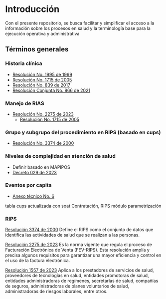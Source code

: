 # Introducción

Con el presente repositorio, se busca facilitar y simplificar el acceso a la información sobre los procesos en salud y la terminología base para la ejecución operativa y administrativa

## Términos generales

### Historia clínica
- [Resolución No. 1995 de 1999](_glossary.md)
- [Resolución No. 1715 de 2005](_glossary.md)
- [Resolución No. 839 de 2017](_glossary.md)
- [Resolución Conjunta No. 866 de 2021](_glossary.md)

### Manejo de RIAS
- [Resolución No. 2275 de 2023](docs/resolucion/2275.md)
  - [Resolución No. 1715 de 2005](https://www.minsalud.gov.co/sites/rid/Lists/BibliotecaDigital/RIDE/DE/DIJ/Resoluci%C3%B3n_1715_de_2005.pdf)

### Grupo y subgrupo del procedimiento en RIPS (basado en cups)
- [Resolución No. 3374 de 2000](https://dssa.gov.co/images/rips/docs/Resolucion%203374%20de%202000.pdf)


### Niveles de complejidad en atención de salud
- Definir basado en MAPIPOS
- [Decreto 029 de 2023](https://www.funcionpublica.gov.co/eva//gestornormativo/norma_pdf.php?i=201403)

### Eventos por capita
- [Anexo técnico No. 6](https://www.minsalud.gov.co/salud/Documents/Anexo%20tecnico%20No.%20%206%20Res%203047-08%20y%20416-09.pdf)

tabla cups actualizada con soat
Contratación, RIPS
módulo parametrización

### RIPS
[Resolución 3374 de 2000](https://www.minsalud.gov.co/sites/rid/Lists/BibliotecaDigital/RIDE/DE/DIJ/Resoluci%C3%B3n_3374_de_2000.pdf)
Define el RIPS como el conjunto de datos que identifica las actividades de salud que se realizan a las personas. 

[Resolución 2275 de 2023](https://www.minsalud.gov.co/Normatividad_Nuevo/Resoluci%C3%B3n%20No%202275%20de%202023.pdf)
Es la norma vigente que regula el proceso de Facturación Electrónica de Venta (FEV-RIPS). Esta resolución amplía y precisa algunos requisitos para garantizar una mayor eficiencia y control en el uso de la factura electrónica. 

[Resolución 1557 de 2023](https://www.minsalud.gov.co/Normatividad_Nuevo/Resoluci%C3%B3n%20No%201557%20de%202023.pdf)
Aplica a los prestadores de servicios de salud, proveedores de tecnologías en salud, entidades promotoras de salud, entidades administradoras de regímenes, secretarías de salud, compañías de seguros, administradoras de planes voluntarios de salud, administradoras de riesgos laborales, entre otros. 



